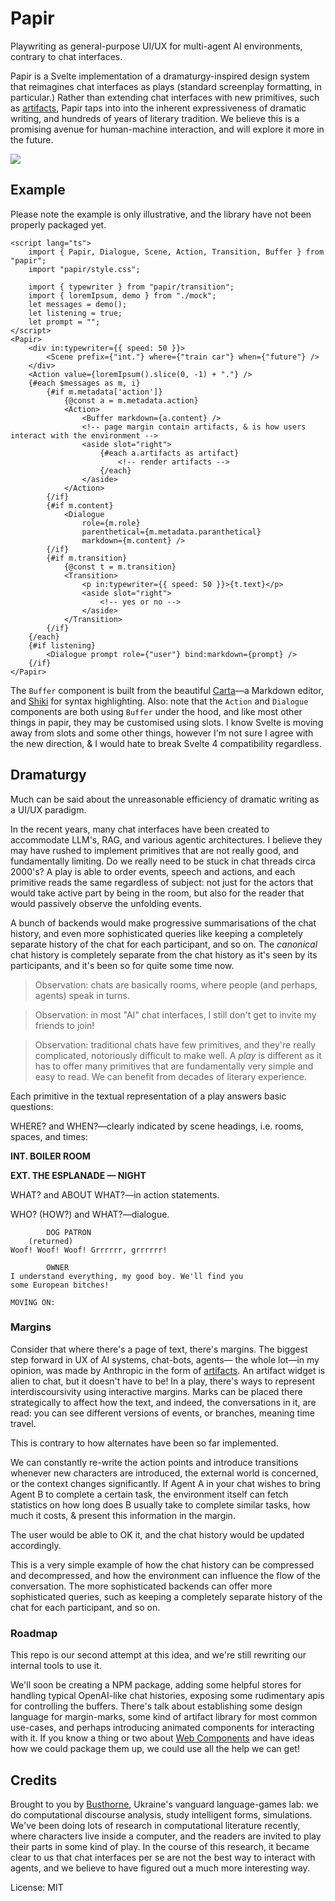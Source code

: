 # Papir
Playwriting as general-purpose UI/UX for multi-agent AI environments, contrary to chat interfaces.

Papir is a Svelte implementation of a dramaturgy-inspired design system that reimagines chat interfaces as plays (standard screenplay formatting, in particular.) Rather than extending chat interfaces with new primitives, such as [artifacts][1], Papir taps into into the inherent expressiveness of dramatic writing, and hundreds of years of literary tradition. We believe this is a promising avenue for human-machine interaction, and will explore it more in the future.

![](./public/train_car.png)

## Example
Please note the example is only illustrative, and the library have not been properly packaged yet.

```svelte
<script lang="ts">
	import { Papir, Dialogue, Scene, Action, Transition, Buffer } from "papir";
	import "papir/style.css";
	
	import { typewriter } from "papir/transition";
	import { loremIpsum, demo } from "./mock";
	let messages = demo();
	let listening = true;
	let prompt = "";
</script>
<Papir>
	<div in:typewriter={{ speed: 50 }}>
		<Scene prefix={"int."} where={"train car"} when={"future"} />
	</div>
	<Action value={loremIpsum().slice(0, -1) + "."} />
	{#each $messages as m, i}
		{#if m.metadata['action']}
			{@const a = m.metadata.action}
			<Action>
				<Buffer markdown={a.content} />
				<!-- page margin contain artifacts, & is how users interact with the environment -->
				<aside slot="right">
					{#each a.artifacts as artifact}
						<!-- render artifacts -->
					{/each}
				</aside>
			</Action>
		{/if}
		{#if m.content}
			<Dialogue
				role={m.role}
				parenthetical={m.metadata.paranthetical}
				markdown={m.content} />
		{/if}
		{#if m.transition}
			{@const t = m.transition}
			<Transition>
				<p in:typewriter={{ speed: 50 }}>{t.text}</p>
				<aside slot="right">
					<!-- yes or no -->
				</aside>
			</Transition>
		{/if}
	{/each}
	{#if listening}
		<Dialogue prompt role={"user"} bind:markdown={prompt} />
	{/if}
</Papir>
```

The `Buffer` component is built from the beautiful [Carta][3]—a Markdown editor, and [Shiki][4] for syntax highlighting.  Also: note that the `Action` and `Dialogue` components are both using `Buffer` under the hood, and like most other things in papir, they may be customised using slots. I know Svelte is moving away from slots and some other things, however I'm not sure I agree with the new direction, & I would hate to break Svelte 4 compatibility regardless.

## Dramaturgy
Much can be said about the unreasonable efficiency of dramatic writing as a UI/UX paradigm.

In the recent years, many chat interfaces have been created to accommodate LLM's, RAG, and various agentic architectures. I believe they may have rushed to implement primitives that are not really good, and fundamentally limiting. Do we really need to be stuck in chat threads circa 2000's? A play is able to order events, speech and actions, and each primitive reads the same regardless of subject: not just for the actors that would take active part by being in the room, but also for the reader that would passively observe the unfolding events.

A bunch of backends would make progressive summarisations of the chat history, and even more sophisticated queries like keeping a completely separate history of the chat for each participant, and so on. The _canonical_ chat history is completely separate from the chat history as it's seen by its participants, and it's been so for quite some time now.

> Observation: chats are basically rooms, where people (and perhaps, agents) speak in turns.

> Observation: in most "AI" chat interfaces, I still don't get to invite my friends to join!

> Observation: traditional chats have few primitives, and they're really complicated, notoriously difficult to make well. A _play_ is different as it has to offer many primitives that are fundamentally very simple and easy to read. We can benefit from decades of literary experience.

Each primitive in the textual representation of a play answers basic questions:

WHERE? and WHEN?—clearly indicated by scene headings, i.e. rooms, spaces, and times:

**INT. BOILER ROOM**

**EXT. THE ESPLANADE — NIGHT**

WHAT? and ABOUT WHAT?—in action statements.

WHO? (HOW?) and WHAT?—dialogue.

```
        DOG PATRON
    (returned)
Woof! Woof! Woof! Grrrrrr, grrrrrr!

        OWNER
I understand everything, my good boy. We'll find you
some European bitches!

MOVING ON:
```

### Margins
Consider that where there's a page of text, there's margins. The biggest step forward in UX of AI systems, chat-bots, agents— the whole lot—in my opinion, was made by Anthropic in the form of [artifacts][1]. An artifact widget is alien to chat, but it doesn't have to be! In a play, there's ways to represent interdiscoursivity using interactive margins. Marks can be placed there strategically to affect how the text, and indeed, the conversations in it, are read: you can see different versions of events, or branches, meaning  time travel.

This is contrary to how alternates have been so far implemented.

We can constantly re-write the action points and introduce transitions whenever new characters are introduced, the external world is concerned, or the context changes significantly. If Agent A in your chat wishes to bring Agent B to complete a certain task, the environment itself can fetch statistics on how long does B usually take to complete similar tasks, how much it costs, & present this information in the margin.

The user would be able to OK it, and the chat history would be updated accordingly.

This is a very simple example of how the chat history can be compressed and decompressed, and how the environment can influence the flow of the conversation. The more sophisticated backends can offer more sophisticated queries, such as keeping a completely separate history of the chat for each participant, and so on.

### Roadmap
This repo is our second attempt at this idea, and we're still rewriting our internal tools to use it.

We'll soon be creating a NPM package, adding some helpful stores for handling typical OpenAI-like chat histories, exposing some rudimentary apis for controlling the buffers. There's talk about establishing some design language for margin-marks, some kind of artifact library for most common use-cases, and perhaps introducing animated components for interacting with it. If you know a thing or two about [Web Components][5] and have ideas how we could package them up, we could use all the help we can get!

## Credits
Brought to you by [Busthorne][2], Ukraine's vanguard language-games lab: we do computational discourse analysis, study intelligent forms, simulations. We've been doing lots of research in computational literature recently, where characters live inside a computer, and the readers are invited to play their parts in some kind of play. In the course of this research, it became clear to us that chat interfaces per se are not the best way to interact with agents, and we believe to have figured out a much more interesting way.

License: MIT

[1]: https://www.youtube.com/watch?v=vUdNaAAc4FY
[2]: https://github.com/busthorne
[3]: https://github.com/BearToCode/carta
[4]: https://shiki.style/
[5]: https://developer.mozilla.org/en-US/docs/Web/API/Web_components
